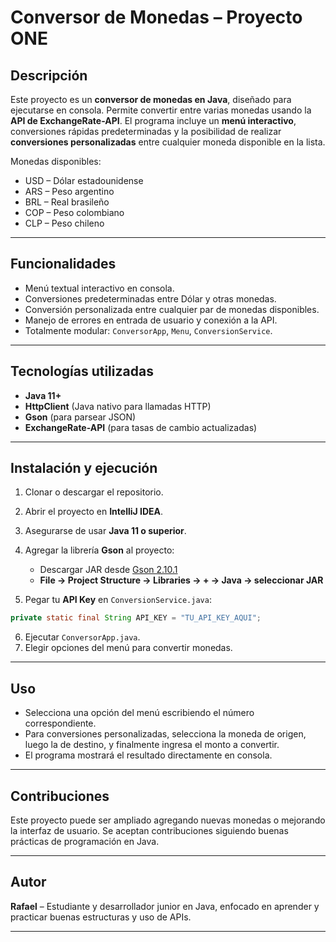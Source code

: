 # Conversor de Monedas – Proyecto ONE

## Descripción

Este proyecto es un **conversor de monedas en Java**, diseñado para ejecutarse en consola. Permite convertir entre varias monedas usando la **API de ExchangeRate-API**.
El programa incluye un **menú interactivo**, conversiones rápidas predeterminadas y la posibilidad de realizar **conversiones personalizadas** entre cualquier moneda disponible en la lista.

Monedas disponibles:

* USD – Dólar estadounidense
* ARS – Peso argentino
* BRL – Real brasileño
* COP – Peso colombiano
* CLP – Peso chileno

---

## Funcionalidades

* Menú textual interactivo en consola.
* Conversiones predeterminadas entre Dólar y otras monedas.
* Conversión personalizada entre cualquier par de monedas disponibles.
* Manejo de errores en entrada de usuario y conexión a la API.
* Totalmente modular: `ConversorApp`, `Menu`, `ConversionService`.

---

## Tecnologías utilizadas

* **Java 11+**
* **HttpClient** (Java nativo para llamadas HTTP)
* **Gson** (para parsear JSON)
* **ExchangeRate-API** (para tasas de cambio actualizadas)

---

## Instalación y ejecución

1. Clonar o descargar el repositorio.
2. Abrir el proyecto en **IntelliJ IDEA**.
3. Asegurarse de usar **Java 11 o superior**.
4. Agregar la librería **Gson** al proyecto:

   * Descargar JAR desde [Gson 2.10.1](https://repo1.maven.org/maven2/com/google/code/gson/gson/2.10.1/gson-2.10.1.jar)
   * **File → Project Structure → Libraries → + → Java → seleccionar JAR**
5. Pegar tu **API Key** en `ConversionService.java`:

```java
private static final String API_KEY = "TU_API_KEY_AQUI";
```

6. Ejecutar `ConversorApp.java`.
7. Elegir opciones del menú para convertir monedas.

---

## Uso

* Selecciona una opción del menú escribiendo el número correspondiente.
* Para conversiones personalizadas, selecciona la moneda de origen, luego la de destino, y finalmente ingresa el monto a convertir.
* El programa mostrará el resultado directamente en consola.

---

## Contribuciones

Este proyecto puede ser ampliado agregando nuevas monedas o mejorando la interfaz de usuario. Se aceptan contribuciones siguiendo buenas prácticas de programación en Java.

---

## Autor

**Rafael** – Estudiante y desarrollador junior en Java, enfocado en aprender y practicar buenas estructuras y uso de APIs.

---


